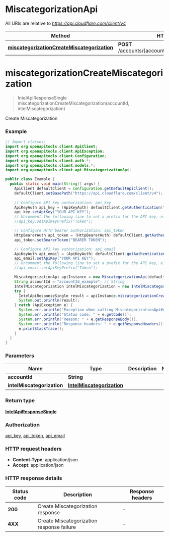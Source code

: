 # MiscategorizationApi

All URIs are relative to *https://api.cloudflare.com/client/v4*

| Method | HTTP request | Description |
|------------- | ------------- | -------------|
| [**miscategorizationCreateMiscategorization**](MiscategorizationApi.md#miscategorizationCreateMiscategorization) | **POST** /accounts/{account_id}/intel/miscategorization | Create Miscategorization |


<a id="miscategorizationCreateMiscategorization"></a>
# **miscategorizationCreateMiscategorization**
> IntelApiResponseSingle miscategorizationCreateMiscategorization(accountId, intelMiscategorization)

Create Miscategorization

### Example
```java
// Import classes:
import org.openapitools.client.ApiClient;
import org.openapitools.client.ApiException;
import org.openapitools.client.Configuration;
import org.openapitools.client.auth.*;
import org.openapitools.client.models.*;
import org.openapitools.client.api.MiscategorizationApi;

public class Example {
  public static void main(String[] args) {
    ApiClient defaultClient = Configuration.getDefaultApiClient();
    defaultClient.setBasePath("https://api.cloudflare.com/client/v4");
    
    // Configure API key authorization: api_key
    ApiKeyAuth api_key = (ApiKeyAuth) defaultClient.getAuthentication("api_key");
    api_key.setApiKey("YOUR API KEY");
    // Uncomment the following line to set a prefix for the API key, e.g. "Token" (defaults to null)
    //api_key.setApiKeyPrefix("Token");

    // Configure HTTP bearer authorization: api_token
    HttpBearerAuth api_token = (HttpBearerAuth) defaultClient.getAuthentication("api_token");
    api_token.setBearerToken("BEARER TOKEN");

    // Configure API key authorization: api_email
    ApiKeyAuth api_email = (ApiKeyAuth) defaultClient.getAuthentication("api_email");
    api_email.setApiKey("YOUR API KEY");
    // Uncomment the following line to set a prefix for the API key, e.g. "Token" (defaults to null)
    //api_email.setApiKeyPrefix("Token");

    MiscategorizationApi apiInstance = new MiscategorizationApi(defaultClient);
    String accountId = "accountId_example"; // String | 
    IntelMiscategorization intelMiscategorization = new IntelMiscategorization(); // IntelMiscategorization | 
    try {
      IntelApiResponseSingle result = apiInstance.miscategorizationCreateMiscategorization(accountId, intelMiscategorization);
      System.out.println(result);
    } catch (ApiException e) {
      System.err.println("Exception when calling MiscategorizationApi#miscategorizationCreateMiscategorization");
      System.err.println("Status code: " + e.getCode());
      System.err.println("Reason: " + e.getResponseBody());
      System.err.println("Response headers: " + e.getResponseHeaders());
      e.printStackTrace();
    }
  }
}
```

### Parameters

| Name | Type | Description  | Notes |
|------------- | ------------- | ------------- | -------------|
| **accountId** | **String**|  | |
| **intelMiscategorization** | [**IntelMiscategorization**](IntelMiscategorization.md)|  | |

### Return type

[**IntelApiResponseSingle**](IntelApiResponseSingle.md)

### Authorization

[api_key](../README.md#api_key), [api_token](../README.md#api_token), [api_email](../README.md#api_email)

### HTTP request headers

 - **Content-Type**: application/json
 - **Accept**: application/json

### HTTP response details
| Status code | Description | Response headers |
|-------------|-------------|------------------|
| **200** | Create Miscategorization response |  -  |
| **4XX** | Create Miscategorization response failure |  -  |

